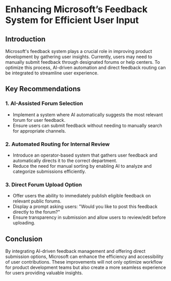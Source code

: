 # Enhancing Microsoft’s Feedback System for Efficient User Input 

## Introduction
Microsoft's feedback system plays a crucial role in improving product development by gathering user insights. Currently, users may need to manually submit feedback through designated forums or help centers. To optimize this process, AI-driven automation and direct feedback routing can be integrated to streamline user experience.

## Key Recommendations
### 1. AI-Assisted Forum Selection
- Implement a system where AI automatically suggests the most relevant forum for user feedback.
- Ensure users can submit feedback without needing to manually search for appropriate channels.

### 2. Automated Routing for Internal Review
- Introduce an operator-based system that gathers user feedback and automatically directs it to the correct department.
- Reduce the need for manual sorting by enabling AI to analyze and categorize submissions efficiently.

### 3. Direct Forum Upload Option
- Offer users the ability to immediately publish eligible feedback on relevant public forums.
- Display a prompt asking users: "Would you like to post this feedback directly to the forum?"
- Ensure transparency in submission and allow users to review/edit before uploading.

## Conclusion
By integrating AI-driven feedback management and offering direct submission options, Microsoft can enhance the efficiency and accessibility of user contributions. These improvements will not only optimize workflow for product development teams but also create a more seamless experience for users providing valuable insights.

